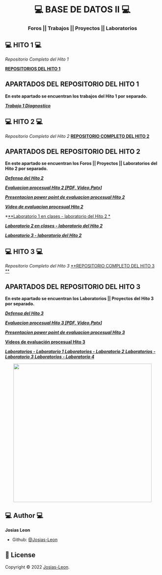 <h1 align="center"> 💻​ BASE DE DATOS II 💻</h1>
<h3 align="center">Foros || Trabajos || Proyectos || Laboratorios </h3>

## 💻 HITO 1 💻

*Repositorio Completo del Hito 1*

<A href="https://github.com/JosiAlv/EstructuraDeDatos/tree/main/HITO1"> **REPOSITORIOS DEL HITO 1**  </A>


## APARTADOS DEL REPOSITORIO DEL HITO 1

**En este apartado se encuentran los trabajos del Hito 1 por separado.**


*<A href="https://github.com/JosiAlv/EstructuraDeDatos/tree/main/HITO1/Ejercicio_1"> **Trabajo 1  Diagnostico** </A>*
## 💻 HITO 2 💻

*Repositorio Completo del Hito 2*
<A href="https://github.com/JosiAlv/EstructuraDeDatos/tree/main/HITO2">  **REPOSITORIO COMPLETO DEL HITO 2**  </A>

## APARTADOS DEL REPOSITORIO DEL HITO 2

**En este apartado se encuentran los Foros || Proyectos || Laboratorios del Hito 2 por separado.**

*<A href="https://github.com/JosiAlv/EstructuraDeDatos/tree/main/HITO2/H2DEFENSA">**Defensa del Hito 2**</A>*

*<A href="https://github.com/JosiAlv/EstructuraDeDatos/tree/main/HITO2/PROCESUAL"> **Evaluacion procesual Hito 2 [PDF, Video,Pptx]**</A>*

*<A href="https://github.com/JosiAlv/EstructuraDeDatos/blob/main/HITO2/PROCESUAL/EVALUACION%20PROCESUAL%20H2.pptx">**Presentacion power point  de evaluacion procesual Hito 2**</A>*

*<A href="https://drive.google.com/file/d/1T0H0NV0d_BMNT4HY-S62PdkowpL3BULM/view?usp=sharing
">**Video de evaluacion procesual Hito 2**</A>*
</p>

*<A href="https://github.com/JosiAlv/EstructuraDeDatos/tree/main/HITO2/Lab1/Campeonato/Clases">**Laboratorio 1 en clases - laboratorio del Hito 2  **</A>*

*<A href="https://github.com/JosiAlv/EstructuraDeDatos/tree/main/HITO2/Lab2/Campeonato/Clases">**Laboratorio 2  en clases - laboratorio del Hito 2**</A>*

*<A href="https://github.com/JosiAlv/EstructuraDeDatos/tree/main/HITO2/Lab3/Campeonato/Clases">**Laboratorio 3  - laboratorio del Hito 2**</A>*




##  💻 HITO 3 💻

*Repositorio Completo del Hito 3*
<A href="https://github.com/JosiAlv/EstructuraDeDatos/tree/main/Hito3">  **REPOSITORIO COMPLETO DEL HITO 3 **  </A>

## APARTADOS DEL REPOSITORIO DEL HITO 3

**En este apartado se encuentran los Laboratorios || Proyectos del Hito 3 por separado.**

*<A href="https://github.com/JosiAlv/EstructuraDeDatos/tree/main/Hito3/Defensa_pilas_hito3">**Defensa  del Hito 3**</A>*

*<A href="https://github.com/JosiAlv/EstructuraDeDatos/tree/main/Hito3/Procesual%20Hito%203">**Evaluacion procesual Hito 3 [PDF, Video,Pptx]** </A>*

*<A href="https://github.com/JosiAlv/EstructuraDeDatos/blob/main/Hito3/Procesual%20Hito%203/Procesual%20Hito3.pptx">**Presentacion power point de evaluacion procesual Hito 3**</A>*

**<A href="https://drive.google.com/file/d/1Ef0bjBK-RM161sWX63_aJPmeKqw5Mgzb/view?usp=sharing
">Videos de evaluación procesual Hito 3**</A>

*<A href="https://github.com/JosiAlv/EstructuraDeDatos/tree/main/Hito3/Lab1"> **Laboratorios  - Laboratorio 1**  </A>*
*<A href="https://github.com/JosiAlv/EstructuraDeDatos/tree/main/Hito3/Lab2"> **Laboratorios - Laboratorio 2** </A>*
*<A href="https://github.com/JosiAlv/EstructuraDeDatos/tree/main/Hito3/Lab3"> **Laboratorios - Laboratorio 3** </A>*
*<A href="https://github.com/JosiAlv/EstructuraDeDatos/tree/main/Hito3/Lab4"> **Laboratorios - Laboratorio 4**</A>*

<p align="center">
    <img src="https://i.blogs.es/fd396a/hook/1366_2000.jpg" width="450">
</p>


## 💻 Author 💻

**Josias Leon**
- Github: [@Josias-Leon](https://github.com/JosiAlv)

## 📝 License

Copyright © 2022 [Josias-Leon](https://github.com/JosiAlv).
